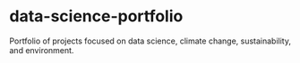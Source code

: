 # data-science-portfolio
Portfolio of projects focused on data science, climate change, sustainability, and environment.

